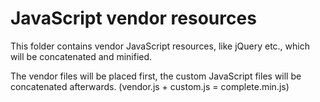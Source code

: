 JavaScript vendor resources
===========================

This folder contains vendor JavaScript resources, like jQuery etc., which will be concatenated and minified.

The vendor files will be placed first, the custom JavaScript files will be concatenated afterwards. (vendor.js + custom.js = complete.min.js)
